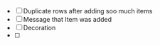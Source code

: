 ﻿- [ ] Duplicate rows after adding soo much items
- [ ] Message that Item was added
- [ ] Decoration
- [ ]  